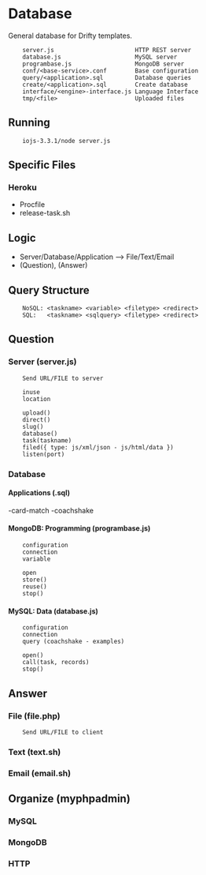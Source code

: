 # Database

General database for Drifty templates.

		server.js						HTTP REST server
		database.js						MySQL server
		programbase.js					MongoDB server
		conf/<base-service>.conf		Base configuration
		query/<application>.sql			Database queries
		create/<application>.sql		Create database
		interface/<engine>-interface.js Language Interface
		tmp/<file>						Uploaded files

## Running

		iojs-3.3.1/node server.js

## Specific Files
### Heroku

- Procfile
- release-task.sh

## Logic

- Server/Database/Application --> File/Text/Email
- (Question), (Answer)

## Query Structure

		NoSQL: <taskname> <variable> <filetype> <redirect>
		SQL:   <taskname> <sqlquery> <filetype> <redirect>

## Question
### Server (server.js)

		Send URL/FILE to server

		inuse
		location
		
		upload()
		direct()
		slug()
		database()
		task(taskname)
		filed({ type: js/xml/json - js/html/data })
		listen(port)

### Database 
#### Applications (.sql)

-card-match
-coachshake
	
#### MongoDB: Programming (programbase.js)

		configuration
		connection
		variable

		open
		store()
		reuse()
		stop()

#### MySQL: Data (database.js)

		configuration
		connection
		query (coachshake - examples)

		open()
		call(task, records)
		stop()

## Answer
### File (file.php)

		Send URL/FILE to client

### Text (text.sh)
### Email (email.sh)

## Organize (myphpadmin)
### MySQL
### MongoDB
### HTTP